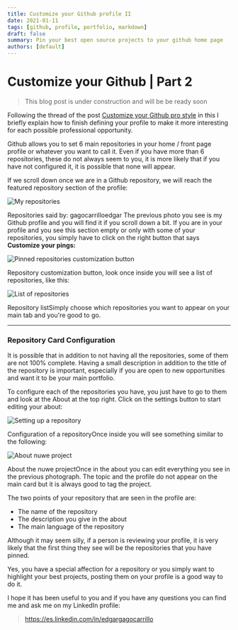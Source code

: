```yaml
---
title: Customize your Github profile II
date: 2021-01-11
tags: [github, profile, portfolio, markdown]
draft: false
summary: Pin your best open source projects to your github home page
authors: [default]
---
```


# Customize your Github | Part 2

> This blog post is under construction and will be be ready soon

Following the thread of the post [Customize your Github pro style](/blog/github-readme) in this I briefly explain how to finish defining your profile to make it more interesting for each possible professional opportunity.

Github allows you to set 6 main repositories in your home / front page profile or whatever you want to call it. Even if you have more than 6 repositories, these do not always seem to you, it is more likely that if you have not configured it, it is possible that none will appear.

If we scroll down once we are in a Github repository, we will reach the featured repository section of the profile:

![My repositories](/static/images/posts/github-readme-II/logo.png)

Repositories said by: gagocarrilloedgar The previous photo you see is my Github profile and you will find it if you scroll down a bit. If you are in your profile and you see this section empty or only with some of your repositories, you simply have to click on the right button that says **Customize your pings:**

![Pinned repositories customization button](/static/images/posts/github-readme-II/logo.png)

Repository customization button, look once inside you will see a list of repositories, like this:

![List of repositories](/static/images/posts/github-readme-II/logo.png)

Repository listSimply choose which repositories you want to appear on your main tab and you're good to go.

---

### Repository Card Configuration

It is possible that in addition to not having all the repositories, some of them are not 100% complete. Having a small description in addition to the title of the repository is important, especially if you are open to new opportunities and want it to be your main portfolio.

To configure each of the repositories you have, you just have to go to them and look at the About at the top right. Click on the settings button to start editing your about:

![Setting up a repository](/static/images/posts/github-readme-II/logo.png)

Configuration of a repositoryOnce inside you will see something similar to the following:

![About nuwe project](/static/images/posts/github-readme-II/logo.png)

About the nuwe projectOnce in the about you can edit everything you see in the previous photograph. The topic and the profile do not appear on the main card but it is always good to tag the project.

The two points of your repository that are seen in the profile are:

- The name of the repository
- The description you give in the about
- The main language of the repository

Although it may seem silly, if a person is reviewing your profile, it is very likely that the first thing they see will be the repositories that you have pinned.

Yes, you have a special affection for a repository or you simply want to highlight your best projects, posting them on your profile is a good way to do it.

I hope it has been useful to you and if you have any questions you can find me and ask me on my LinkedIn profile:

> https://es.linkedin.com/in/edgargagocarrillo